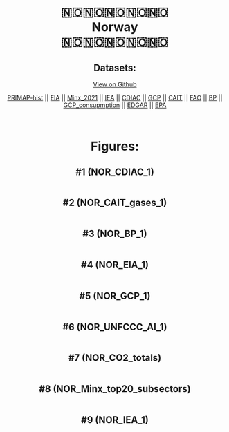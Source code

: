 
<center>
<h1 align="center">
🇳🇴🇳🇴🇳🇴🇳🇴🇳🇴
<br>
Norway
<br>
🇳🇴🇳🇴🇳🇴🇳🇴🇳🇴
</h1>
<h2>Datasets:</h2>
<p><a href="https://github.com/dquintani/GreenhouseData/tree/master/country_data/NOR_Norway/data">View on Github</a>
<br></p><p><a href="data/NOR_PRIMAP-hist.csv">PRIMAP-hist</a> || <a href="data/NOR_EIA.csv">EIA</a> || <a href="data/NOR_Minx_2021.csv">Minx_2021</a> || <a href="data/NOR_IEA.csv">IEA</a> || <a href="data/NOR_CDIAC.csv">CDIAC</a> || <a href="data/NOR_GCP.csv">GCP</a> || <a href="data/NOR_CAIT.csv">CAIT</a> || <a href="data/NOR_FAO.csv">FAO</a> || <a href="data/NOR_BP.csv">BP</a> || <a href="data/NOR_GCP_consupmption.csv">GCP_consupmption</a> || <a href="data/NOR_EDGAR.csv">EDGAR</a> || <a href="data/NOR_EPA.csv">EPA</a></p><p><br></p>
<h1>Figures:</h1><h2>#1 (NOR_CDIAC_1)</h2>
<p><img alt="" src="figures/NOR_CDIAC_1.png" /></p><h2>#2 (NOR_CAIT_gases_1)</h2>
<p><img alt="" src="figures/NOR_CAIT_gases_1.png" /></p><h2>#3 (NOR_BP_1)</h2>
<p><img alt="" src="figures/NOR_BP_1.png" /></p><h2>#4 (NOR_EIA_1)</h2>
<p><img alt="" src="figures/NOR_EIA_1.png" /></p><h2>#5 (NOR_GCP_1)</h2>
<p><img alt="" src="figures/NOR_GCP_1.png" /></p><h2>#6 (NOR_UNFCCC_AI_1)</h2>
<p><img alt="" src="figures/NOR_UNFCCC_AI_1.png" /></p><h2>#7 (NOR_CO2_totals)</h2>
<p><img alt="" src="figures/NOR_CO2_totals.png" /></p><h2>#8 (NOR_Minx_top20_subsectors)</h2>
<p><img alt="" src="figures/NOR_Minx_top20_subsectors.png" /></p><h2>#9 (NOR_IEA_1)</h2>
<p><img alt="" src="figures/NOR_IEA_1.png" /></p>